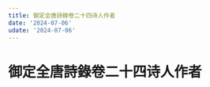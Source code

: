 ```yaml
---
title: 御定全唐詩錄卷二十四诗人作者
date: '2024-07-06'
udate: '2024-07-06'
---
```

# 御定全唐詩錄卷二十四诗人作者

<AuthorPage :authorMap="authorMap" :chapternum="24" />

<script setup>
const chapter = '卷二十四';
import authorMap from '/data/qtsl/卷二十四/author.json'
</script>
